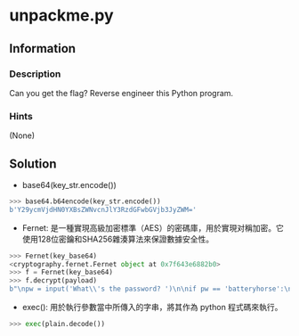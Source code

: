 # unpackme.py

## Information

### Description
Can you get the flag?
Reverse engineer this Python program.

### Hints
(None)

## Solution

* base64(key_str.encode())
```py
>>> base64.b64encode(key_str.encode())
b'Y29ycmVjdHN0YXBsZWNvcnJlY3RzdGFwbGVjb3JyZWM='
```

* Fernet: 是一種實現高級加密標準（AES）的密碼庫，用於實現对稱加密。它使用128位密鑰和SHA256雜湊算法來保證數據安全性。
```py
>>> Fernet(key_base64)
<cryptography.fernet.Fernet object at 0x7f643e6882b0>
>>> f = Fernet(key_base64)
>>> f.decrypt(payload)
b"\npw = input('What\\'s the password? ')\n\nif pw == 'batteryhorse':\n  print('picoCTF{175_chr157m45_85f5d0ac}')\nelse:\n  print('That password is incorrect.')\n\n"
```

* exec(): 用於執行參數當中所傳入的字串，將其作為 python 程式碼來執行。
```py
>>> exec(plain.decode())
```